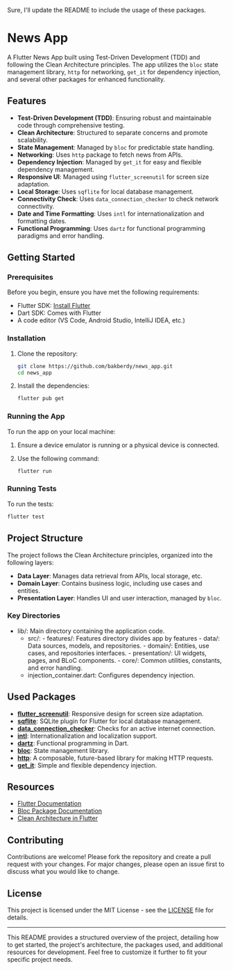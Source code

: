 Sure, I'll update the README to include the usage of these packages.

# News App

A Flutter News App built using Test-Driven Development (TDD) and following the Clean Architecture principles. The app utilizes the `bloc` state management library, `http` for networking, `get_it` for dependency injection, and several other packages for enhanced functionality.

## Features

- **Test-Driven Development (TDD)**: Ensuring robust and maintainable code through comprehensive testing.
- **Clean Architecture**: Structured to separate concerns and promote scalability.
- **State Management**: Managed by `bloc` for predictable state handling.
- **Networking**: Uses `http` package to fetch news from APIs.
- **Dependency Injection**: Managed by `get_it` for easy and flexible dependency management.
- **Responsive UI**: Managed using `flutter_screenutil` for screen size adaptation.
- **Local Storage**: Uses `sqflite` for local database management.
- **Connectivity Check**: Uses `data_connection_checker` to check network connectivity.
- **Date and Time Formatting**: Uses `intl` for internationalization and formatting dates.
- **Functional Programming**: Uses `dartz` for functional programming paradigms and error handling.

## Getting Started

### Prerequisites

Before you begin, ensure you have met the following requirements:

- Flutter SDK: [Install Flutter](https://flutter.dev/docs/get-started/install)
- Dart SDK: Comes with Flutter
- A code editor (VS Code, Android Studio, IntelliJ IDEA, etc.)

### Installation

1. Clone the repository:

    ```bash
    git clone https://github.com/bakberdy/news_app.git
    cd news_app
    ```

2. Install the dependencies:

    ```bash
    flutter pub get
    ```

### Running the App

To run the app on your local machine:

1. Ensure a device emulator is running or a physical device is connected.
2. Use the following command:

    ```bash
    flutter run
    ```

### Running Tests

To run the tests:

```bash
flutter test
```

## Project Structure

The project follows the Clean Architecture principles, organized into the following layers:

- **Data Layer**: Manages data retrieval from APIs, local storage, etc.
- **Domain Layer**: Contains business logic, including use cases and entities.
- **Presentation Layer**: Handles UI and user interaction, managed by `bloc`.

### Key Directories

- lib/: Main directory containing the application code.
  - src/:
        - features/: Features directory divides app by features
              - data/: Data sources, models, and repositories.
              - domain/: Entities, use cases, and repositories interfaces.
              - presentation/: UI widgets, pages, and BLoC components.
        - core/: Common utilities, constants, and error handling.
  - injection_container.dart: Configures dependency injection.

## Used Packages

- **[flutter_screenutil](https://pub.dev/packages/flutter_screenutil)**: Responsive design for screen size adaptation.
- **[sqflite](https://pub.dev/packages/sqflite)**: SQLite plugin for Flutter for local database management.
- **[data_connection_checker](https://pub.dev/packages/data_connection_checker)**: Checks for an active internet connection.
- **[intl](https://pub.dev/packages/intl)**: Internationalization and localization support.
- **[dartz](https://pub.dev/packages/dartz)**: Functional programming in Dart.
- **[bloc](https://bloclibrary.dev/#/)**: State management library.
- **[http](https://pub.dev/packages/http)**: A composable, future-based library for making HTTP requests.
- **[get_it](https://pub.dev/packages/get_it)**: Simple and flexible dependency injection.

## Resources

- [Flutter Documentation](https://docs.flutter.dev/)
- [Bloc Package Documentation](https://bloclibrary.dev/#/)
- [Clean Architecture in Flutter](https://resocoder.com/2020/03/09/flutter-clean-architecture-tdd-dart/)

## Contributing

Contributions are welcome! Please fork the repository and create a pull request with your changes. For major changes, please open an issue first to discuss what you would like to change.

## License

This project is licensed under the MIT License - see the [LICENSE](LICENSE) file for details.

---

This README provides a structured overview of the project, detailing how to get started, the project's architecture, the packages used, and additional resources for development. Feel free to customize it further to fit your specific project needs.
